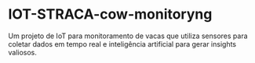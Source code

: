 # IOT-STRACA-cow-monitoryng
Um projeto de IoT para monitoramento de vacas que utiliza sensores para coletar dados em tempo real e inteligência artificial para gerar insights valiosos.
